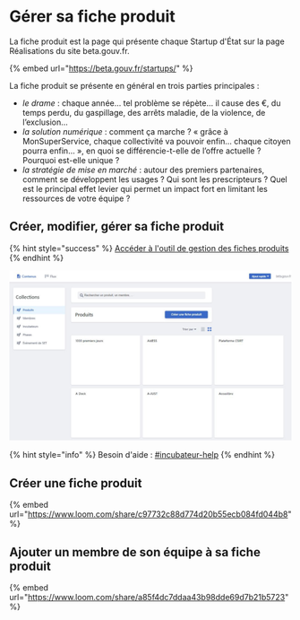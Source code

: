 # Gérer sa fiche produit

La fiche produit est la page qui présente chaque Startup d'État sur la page Réalisations du site beta.gouv.fr.

{% embed url="https://beta.gouv.fr/startups/" %}

La fiche produit se présente en général en trois parties principales :

* _le drame_ : chaque année… tel problème se répète… il cause des €, du temps perdu, du gaspillage, des arrêts maladie, de la violence, de l’exclusion…
* _la solution numérique_ : comment ça marche ? « grâce à MonSuperService, chaque collectivité va pouvoir enfin… chaque citoyen pourra enfin… », en quoi se différencie-t-elle de l’offre actuelle ? Pourquoi est-elle unique ?
* _la stratégie de mise en marché_ : autour des premiers partenaires, comment se développent les usages ? Qui sont les prescripteurs ? Quel est le principal effet levier qui permet un impact fort en limitant les ressources de votre équipe ?

## Créer, modifier, gérer sa fiche produit

{% hint style="success" %}
[Accéder à l'outil de gestion des fiches produits](https://beta.gouv.fr/admin/#/)
{% endhint %}

![Capture d'écran de la page d'accueil](../../.gitbook/assets/capture.jpg)

{% hint style="info" %}
Besoin d'aide : [#incubateur-help](https://mattermost.incubateur.net/betagouv/channels/incubateur-help)
{% endhint %}

## Créer une fiche produit

{% embed url="https://www.loom.com/share/c97732c88d774d20b55ecb084fd044b8" %}

## Ajouter un membre de son équipe à sa fiche produit

{% embed url="https://www.loom.com/share/a85f4dc7ddaa43b98dde69d7b21b5723" %}
